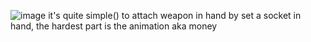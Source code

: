 ![image](https://github.com/ImRecc/ue5/assets/46367069/f843290e-d8a6-46b4-95b9-403eb98e4813)
it's quite simple() to attach weapon in hand by set a socket in hand, the hardest part is the animation aka money
